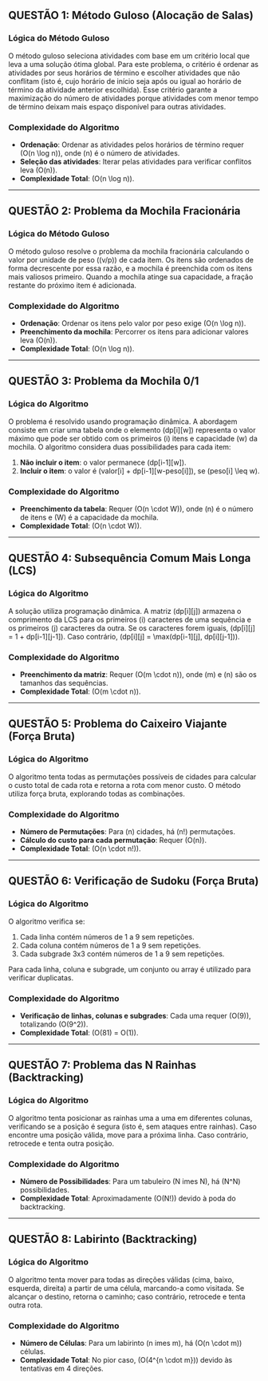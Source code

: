 

## QUESTÃO 1: Método Guloso (Alocação de Salas)

### Lógica do Método Guloso
O método guloso seleciona atividades com base em um critério local que leva a uma solução ótima global. Para este problema, o critério é ordenar as atividades por seus horários de término e escolher atividades que não conflitam (isto é, cujo horário de início seja após ou igual ao horário de término da atividade anterior escolhida). Esse critério garante a maximização do número de atividades porque atividades com menor tempo de término deixam mais espaço disponível para outras atividades.

### Complexidade do Algoritmo
- **Ordenação**: Ordenar as atividades pelos horários de término requer \(O(n \log n)\), onde \(n\) é o número de atividades.
- **Seleção das atividades**: Iterar pelas atividades para verificar conflitos leva \(O(n)\).
- **Complexidade Total**: \(O(n \log n)\).

---

## QUESTÃO 2: Problema da Mochila Fracionária

### Lógica do Método Guloso
O método guloso resolve o problema da mochila fracionária calculando o valor por unidade de peso (\(v/p\)) de cada item. Os itens são ordenados de forma decrescente por essa razão, e a mochila é preenchida com os itens mais valiosos primeiro. Quando a mochila atinge sua capacidade, a fração restante do próximo item é adicionada.

### Complexidade do Algoritmo
- **Ordenação**: Ordenar os itens pelo valor por peso exige \(O(n \log n)\).
- **Preenchimento da mochila**: Percorrer os itens para adicionar valores leva \(O(n)\).
- **Complexidade Total**: \(O(n \log n)\).

---

## QUESTÃO 3: Problema da Mochila 0/1

### Lógica do Algoritmo
O problema é resolvido usando programação dinâmica. A abordagem consiste em criar uma tabela onde o elemento \(dp[i][w]\) representa o valor máximo que pode ser obtido com os primeiros \(i\) itens e capacidade \(w\) da mochila. O algoritmo considera duas possibilidades para cada item:
1. **Não incluir o item**: o valor permanece \(dp[i-1][w]\).
2. **Incluir o item**: o valor é \(valor[i] + dp[i-1][w-peso[i]]\), se \(peso[i] \leq w\).

### Complexidade do Algoritmo
- **Preenchimento da tabela**: Requer \(O(n \cdot W)\), onde \(n\) é o número de itens e \(W\) é a capacidade da mochila.
- **Complexidade Total**: \(O(n \cdot W)\).

---

## QUESTÃO 4: Subsequência Comum Mais Longa (LCS)

### Lógica do Algoritmo
A solução utiliza programação dinâmica. A matriz \(dp[i][j]\) armazena o comprimento da LCS para os primeiros \(i\) caracteres de uma sequência e os primeiros \(j\) caracteres da outra. Se os caracteres forem iguais, \(dp[i][j] = 1 + dp[i-1][j-1]\). Caso contrário, \(dp[i][j] = \max(dp[i-1][j], dp[i][j-1])\).

### Complexidade do Algoritmo
- **Preenchimento da matriz**: Requer \(O(m \cdot n)\), onde \(m\) e \(n\) são os tamanhos das sequências.
- **Complexidade Total**: \(O(m \cdot n)\).

---

## QUESTÃO 5: Problema do Caixeiro Viajante (Força Bruta)

### Lógica do Algoritmo
O algoritmo tenta todas as permutações possíveis de cidades para calcular o custo total de cada rota e retorna a rota com menor custo. O método utiliza força bruta, explorando todas as combinações.

### Complexidade do Algoritmo
- **Número de Permutações**: Para \(n\) cidades, há \(n!\) permutações.
- **Cálculo do custo para cada permutação**: Requer \(O(n)\).
- **Complexidade Total**: \(O(n \cdot n!)\).

---

## QUESTÃO 6: Verificação de Sudoku (Força Bruta)

### Lógica do Algoritmo
O algoritmo verifica se:
1. Cada linha contém números de 1 a 9 sem repetições.
2. Cada coluna contém números de 1 a 9 sem repetições.
3. Cada subgrade 3x3 contém números de 1 a 9 sem repetições.

Para cada linha, coluna e subgrade, um conjunto ou array é utilizado para verificar duplicatas.

### Complexidade do Algoritmo
- **Verificação de linhas, colunas e subgrades**: Cada uma requer \(O(9)\), totalizando \(O(9^2)\).
- **Complexidade Total**: \(O(81) = O(1)\).

---

## QUESTÃO 7: Problema das N Rainhas (Backtracking)

### Lógica do Algoritmo
O algoritmo tenta posicionar as rainhas uma a uma em diferentes colunas, verificando se a posição é segura (isto é, sem ataques entre rainhas). Caso encontre uma posição válida, move para a próxima linha. Caso contrário, retrocede e tenta outra posição.

### Complexidade do Algoritmo
- **Número de Possibilidades**: Para um tabuleiro \(N 	imes N\), há \(N^N\) possibilidades.
- **Complexidade Total**: Aproximadamente \(O(N!)\) devido à poda do backtracking.

---

## QUESTÃO 8: Labirinto (Backtracking)

### Lógica do Algoritmo
O algoritmo tenta mover para todas as direções válidas (cima, baixo, esquerda, direita) a partir de uma célula, marcando-a como visitada. Se alcançar o destino, retorna o caminho; caso contrário, retrocede e tenta outra rota.

### Complexidade do Algoritmo
- **Número de Células**: Para um labirinto \(n 	imes m\), há \(O(n \cdot m)\) células.
- **Complexidade Total**: No pior caso, \(O(4^{n \cdot m})\) devido às tentativas em 4 direções.
